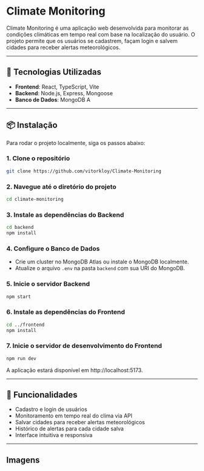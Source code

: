 # Climate Monitoring

Climate Monitoring é uma aplicação web desenvolvida para monitorar as condições climáticas em tempo real com base na localização do usuário. O projeto permite que os usuários se cadastrem, façam login e salvem cidades para receber alertas meteorológicos.

---

## 🚀 Tecnologias Utilizadas

- **Frontend**: React, TypeScript, Vite  
- **Backend**: Node.js, Express, Mongoose  
- **Banco de Dados**: MongoDB  A

---

## 📦 Instalação

Para rodar o projeto localmente, siga os passos abaixo:

### 1. Clone o repositório
```bash
git clone https://github.com/vitorkloy/Climate-Monitoring
```

### 2. Navegue até o diretório do projeto
```bash
cd climate-monitoring
```

### 3. Instale as dependências do Backend
```bash
cd backend
npm install
```

### 4. Configure o Banco de Dados
- Crie um cluster no MongoDB Atlas ou instale o MongoDB localmente.
- Atualize o arquivo `.env` na pasta `backend` com sua URI do MongoDB.

### 5. Inicie o servidor Backend
```bash
npm start
```

### 6. Instale as dependências do Frontend
```bash
cd ../frontend
npm install
```

### 7. Inicie o servidor de desenvolvimento do Frontend
```bash
npm run dev
```

A aplicação estará disponível em http://localhost:5173.

---

## 🔧 Funcionalidades

- Cadastro e login de usuários
- Monitoramento em tempo real do clima via API
- Salvar cidades para receber alertas meteorológicos
- Histórico de alertas para cada cidade salva
- Interface intuitiva e responsiva

---

## Imagens